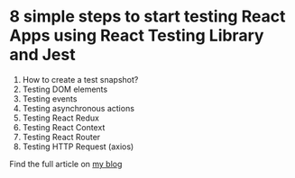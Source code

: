 # 8 simple steps to start testing React Apps using React Testing Library and Jest

1. How to create a test snapshot?
2. Testing DOM elements
3. Testing events
4. Testing asynchronous actions
5. Testing React Redux
6. Testing React Context
7. Testing React Router
8. Testing HTTP Request (axios)

Find the full article on [my blog](https://www.ibrahima-ndaw.com/blog/react-testing-library-guide/)
